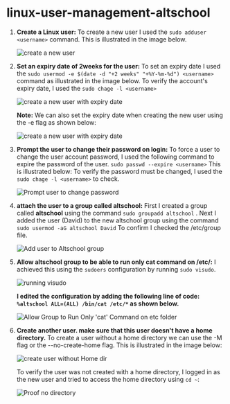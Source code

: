 

# linux-user-management-altschool

 1. **Create a Linux user:** To create a new user I used the `sudo adduser <username>` command. This is illustrated in the image below.
    
    ![create a new user](https://github.com/David-Edoh/linux-user-management-altschool/assets/45123163/a8108237-51dc-4825-aeb3-7195ac85e2c3)


 2. **Set an expiry date of 2weeks for the user:** To set an expiry date I used the `sudo usermod -e $(date -d "+2 weeks" "+%Y-%m-%d") <username>` command as illustrated in the image below. To verify the account's expiry date, I used the `sudo chage -l <username>`
    
    ![create a new user with expiry date](https://github.com/David-Edoh/linux-user-management-altschool/assets/45123163/2c0b0043-d608-4aa9-934f-dbb106abdb31)

    **Note:** We can also set the expiry date when creating the new user using the -e flag as shown below:
    
    ![create a new user with expiry date](https://github.com/David-Edoh/linux-user-management-altschool/assets/45123163/6038af40-5392-41e8-ac46-2c88318a029d)


 3. **Prompt the user to change their password on login:** To force a user to change the user account password, I used the following command to expire the password of the user. `sudo passwd --expire <username>` This is illustrated below: To verify the password must be changed, I used the `sudo chage -l <username>` to check.
    
    ![Prompt user to change password](https://github.com/David-Edoh/linux-user-management-altschool/assets/45123163/f1c6cddb-7a12-4fe9-a85d-e409d994df17)


 4. **attach the user to a group called altschool:** First I created a group called **altschool** using the command `sudo groupadd altschool` . Next I added the user (David) to the new altschool group using the command `sudo usermod -aG altschool David` To confirm I checked the /etc/group file.
    
    ![Add user to Altschool group](https://github.com/David-Edoh/linux-user-management-altschool/assets/45123163/6027a07c-6b07-4bfb-a5bb-e33ffe85a63a)


 5. **Allow altschool group to be able to run only cat command on /etc/:** I achieved this using the `sudoers` configuration by running `sudo visudo`.
     
     ![running visudo](https://github.com/David-Edoh/linux-user-management-altschool/assets/45123163/cec17473-88c3-40b0-bde2-dc8fe29ff0ce)
    
     **I edited the configuration by adding the following line of code: `%altschool ALL=(ALL) /bin/cat /etc/*` as shown below.**
     
     ![Allow Group to Run Only 'cat' Command on etc folder](https://github.com/David-Edoh/linux-user-management-altschool/assets/45123163/4f7dab5b-0f55-499c-af78-8fa6153d079d)


 6. **Create another user. make sure that this user doesn't have a home directory.** To create a user without a home directory we can use the -M flag or the --no-create-home flag. This is illustrated in the image below:
     
     ![create user without Home dir](https://github.com/David-Edoh/linux-user-management-altschool/assets/45123163/1a95dcc1-bf68-4a57-9022-8867123fa923)

    To verify the user was not created with a home directory, I logged in as the new user and tried to access the home directory using `cd ~`:
    
    ![Proof no directory](https://github.com/David-Edoh/linux-user-management-altschool/assets/45123163/1fb1218e-dea2-4794-b094-bd60146a1c5a)

